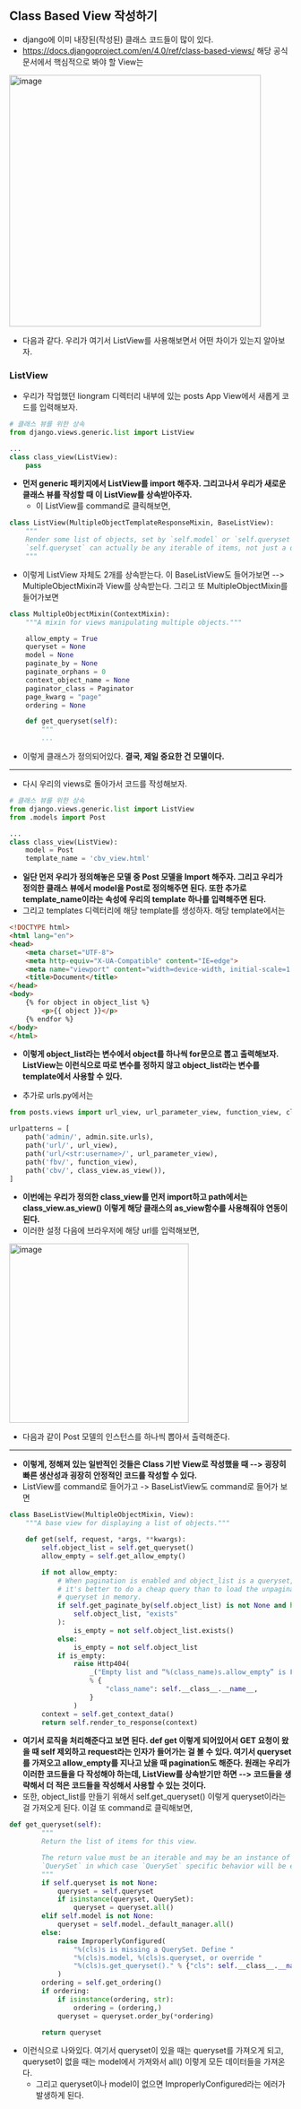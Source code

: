 ## Class Based View 작성하기
- django에 이미 내장된(작성된) 클래스 코드들이 많이 있다.
- https://docs.djangoproject.com/en/4.0/ref/class-based-views/ 해당 공식 문서에서 핵심적으로 봐야 할 View는 

<img width="449" alt="image" src="https://user-images.githubusercontent.com/95380638/163141634-d357acf1-b3d6-4726-8d31-ac7158c9914e.png">

- 다음과 같다. 우리가 여기서 ListView를 사용해보면서 어떤 차이가 있는지 알아보자.


### ListView
- 우리가 작업했던 liongram 디렉터리 내부에 있는 posts App View에서 새롭게 코드를 입력해보자.

```python
# 클래스 뷰를 위한 상속
from django.views.generic.list import ListView

...
class class_view(ListView):
    pass
```

- **먼저 generic 패키지에서 ListView를 import 해주자. 그리고나서 우리가 새로운 클래스 뷰를 작성할 때 이 ListView를 상속받아주자.**
  - 이 ListView를 command로 클릭해보면, 

```python
class ListView(MultipleObjectTemplateResponseMixin, BaseListView):
    """
    Render some list of objects, set by `self.model` or `self.queryset`.
    `self.queryset` can actually be any iterable of items, not just a queryset.
    """
```

- 이렇게 ListView 자체도 2개를 상속받는다. 이 BaseListView도 들어가보면 --> MultipleObjectMixin과 View를 상속받는다. 그리고 또 MultipleObjectMixin를 들어가보면 

```python
class MultipleObjectMixin(ContextMixin):
    """A mixin for views manipulating multiple objects."""

    allow_empty = True
    queryset = None
    model = None
    paginate_by = None
    paginate_orphans = 0
    context_object_name = None
    paginator_class = Paginator
    page_kwarg = "page"
    ordering = None

    def get_queryset(self):
        """
        ...
```

- 이렇게 클래스가 정의되어있다. **결국, 제일 중요한 건 모델이다.** 

* * *
- 다시 우리의 views로 돌아가서 코드를 작성해보자.

```python
# 클래스 뷰를 위한 상속
from django.views.generic.list import ListView
from .models import Post

...
class class_view(ListView):
    model = Post
    template_name = 'cbv_view.html'
```


- **일단 먼저 우리가 정의해놓은 모델 중 Post 모델을 Import 해주자. 그리고 우리가 정의한 클래스 뷰에서 model을 Post로 정의해주면 된다. 또한 추가로 template_name이라는 속성에 우리의 template 하나를 입력해주면 된다.** 
- 그리고 templates 디렉터리에 해당 template를 생성하자. 해당 template에서는

```html
<!DOCTYPE html>
<html lang="en">
<head>
    <meta charset="UTF-8">
    <meta http-equiv="X-UA-Compatible" content="IE=edge">
    <meta name="viewport" content="width=device-width, initial-scale=1.0">
    <title>Document</title>
</head>
<body>
    {% for object in object_list %}
        <p>{{ object }}</p>
    {% endfor %}
</body>
</html>
```

- **이렇게 object_list라는 변수에서 object를 하나씩 for문으로 뽑고 출력해보자. ListView는 이런식으로 따로 변수를 정하지 않고 object_list라는 변수를 template에서 사용할 수 있다.**

- 추가로 urls.py에서는

```python
from posts.views import url_view, url_parameter_view, function_view, class_view

urlpatterns = [
    path('admin/', admin.site.urls),
    path('url/', url_view),
    path('url/<str:username>/', url_parameter_view),
    path('fbv/', function_view),
    path('cbv/', class_view.as_view()),
]
```

- **이번에는 우리가 정의한 class_view를 먼저 import하고 path에서는 class_view.as_view() 이렇게 해당 클래스의 as_view함수를 사용해줘야 연동이 된다.**
- 이러한 설정 다음에 브라우저에 해당 url를 입력해보면,

<img width="320" alt="image" src="https://user-images.githubusercontent.com/95380638/163146391-98f31c56-c67a-40b2-939a-4faabe61268b.png">

- 다음과 같이 Post 모델의 인스턴스를 하나씩 뽑아서 출력해준다.

* * *
- **이렇게, 정해져 있는 일반적인 것들은 Class 기반 View로 작성했을 때 --> 굉장히 빠른 생산성과 굉장히 안정적인 코드를 작성할 수 있다.**
- ListView를 command로 들어가고 -> BaseListView도 command로 들어가 보면

```python
class BaseListView(MultipleObjectMixin, View):
    """A base view for displaying a list of objects."""

    def get(self, request, *args, **kwargs):
        self.object_list = self.get_queryset()
        allow_empty = self.get_allow_empty()

        if not allow_empty:
            # When pagination is enabled and object_list is a queryset,
            # it's better to do a cheap query than to load the unpaginated
            # queryset in memory.
            if self.get_paginate_by(self.object_list) is not None and hasattr(
                self.object_list, "exists"
            ):
                is_empty = not self.object_list.exists()
            else:
                is_empty = not self.object_list
            if is_empty:
                raise Http404(
                    _("Empty list and “%(class_name)s.allow_empty” is False.")
                    % {
                        "class_name": self.__class__.__name__,
                    }
                )
        context = self.get_context_data()
        return self.render_to_response(context)
```

- **여기서 로직을 처리해준다고 보면 된다. def get 이렇게 되어있어서 GET 요청이 왔을 때 self 제외하고 request라는 인자가 들어가는 걸 볼 수 있다. 여기서 queryset를 가져오고 allow_empty를 지나고 났을 때 pagination도 해준다. 원래는 우리가 이러한 코드들을 다 작성해야 하는데, ListView를 상속받기만 하면 --> 코드들을 생략해서 더 적은 코드들을 작성해서 사용할 수 있는 것이다.**
- 또한, object_list를 만들기 위해서 self.get_queryset() 이렇게 queryset이라는 걸 가져오게 된다. 이걸 또 command로 클릭해보면,

```python
def get_queryset(self):
        """
        Return the list of items for this view.

        The return value must be an iterable and may be an instance of
        `QuerySet` in which case `QuerySet` specific behavior will be enabled.
        """
        if self.queryset is not None:
            queryset = self.queryset
            if isinstance(queryset, QuerySet):
                queryset = queryset.all()
        elif self.model is not None:
            queryset = self.model._default_manager.all()
        else:
            raise ImproperlyConfigured(
                "%(cls)s is missing a QuerySet. Define "
                "%(cls)s.model, %(cls)s.queryset, or override "
                "%(cls)s.get_queryset()." % {"cls": self.__class__.__name__}
            )
        ordering = self.get_ordering()
        if ordering:
            if isinstance(ordering, str):
                ordering = (ordering,)
            queryset = queryset.order_by(*ordering)

        return queryset
```

- 이런식으로 나와있다. 여기서 queryset이 있을 때는 queryset를 가져오게 되고, queryset이 없을 때는 model에서 가져와서 all() 이렇게 모든 데이터들을 가져온다.
  - 그리고 queryset이나 model이 없으면 ImproperlyConfigured라는 에러가 발생하게 된다.



